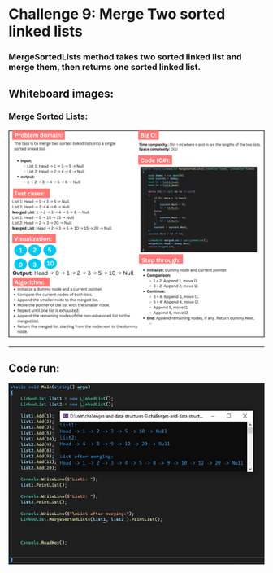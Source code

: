 # Challenge 9: Merge Two sorted linked lists

### MergeSortedLists method takes two sorted linked list and merge them, then returns one sorted linked list.

## Whiteboard images:

### Merge Sorted Lists:
![Merge Sorted Lists](LinkedList_MergeSortedLinkedLists.png)

---

## Code run:
![Code run](output9.PNG)